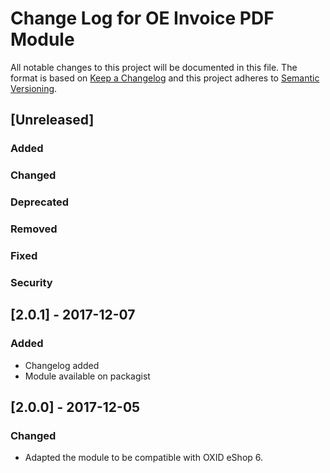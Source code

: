 # Change Log for OE Invoice PDF Module

All notable changes to this project will be documented in this file.
The format is based on [Keep a Changelog](http://keepachangelog.com/)
and this project adheres to [Semantic Versioning](http://semver.org/).


## [Unreleased]

### Added

### Changed

### Deprecated

### Removed

### Fixed

### Security

## [2.0.1] - 2017-12-07

### Added
- Changelog added
- Module available on packagist

## [2.0.0] - 2017-12-05

### Changed
- Adapted the module to be compatible with OXID eShop 6.
